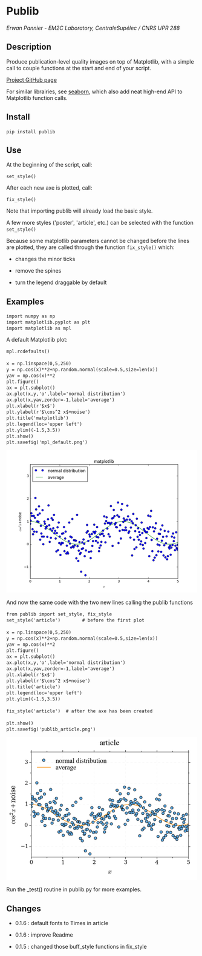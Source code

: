 # Publib

*Erwan Pannier - EM2C Laboratory, CentraleSupélec / CNRS UPR 288*

## Description

Produce publication-level quality images on top of Matplotlib, with a 
simple call to couple functions at the start and end of your script. 

[Project GitHub page](https://github.com/erwanp/publib)

For similar librairies, see
[seaborn](http://stanford.edu/~mwaskom/software/seaborn/), which also
add neat high-end API to Matplotlib function calls.

## Install

```
pip install publib
```

## Use

At the beginning of the script, call:

``` {.sourceCode .python}
set_style()
```

After each new axe is plotted, call:

``` {.sourceCode .python}
fix_style()
```

Note that importing publib will already load the basic style.

A few more styles ('poster', 'article', etc.) can be selected with the
function `set_style()`

Because some matplotlib parameters cannot be changed before the lines
are plotted, they are called through the function `fix_style()` which:

-   changes the minor ticks

-   remove the spines

-   turn the legend draggable by default

## Examples

``` {.sourceCode .python}
import numpy as np
import matplotlib.pyplot as plt
import matplotlib as mpl
```

A default Matplotlib plot:

``` {.sourceCode .python}
mpl.rcdefaults()

x = np.linspace(0,5,250)
y = np.cos(x)**2+np.random.normal(scale=0.5,size=len(x))
yav = np.cos(x)**2
plt.figure()
ax = plt.subplot()
ax.plot(x,y,'o',label='normal distribution')
ax.plot(x,yav,zorder=-1,label='average')
plt.xlabel(r'$x$')
plt.ylabel(r'$\cos^2 x$+noise')
plt.title('matplotlib')
plt.legend(loc='upper left')
plt.ylim((-1.5,3.5))
plt.show()
plt.savefig('mpl_default.png')
```

![mpl_defaults.png](https://github.com/erwanp/publib/blob/master/docs/mpl_default.png)

And now the same code with the two new lines calling the 
publib functions

``` {.sourceCode .python}
from publib import set_style, fix_style
set_style('article')        # before the first plot

x = np.linspace(0,5,250)
y = np.cos(x)**2+np.random.normal(scale=0.5,size=len(x))
yav = np.cos(x)**2
plt.figure()
ax = plt.subplot()
ax.plot(x,y,'o',label='normal distribution')
ax.plot(x,yav,zorder=-1,label='average')
plt.xlabel(r'$x$')
plt.ylabel(r'$\cos^2 x$+noise')
plt.title('article')
plt.legend(loc='upper left')
plt.ylim((-1.5,3.5))

fix_style('article')  # after the axe has been created

plt.show()
plt.savefig('publib_article.png')
```

![publib_article.png](https://github.com/erwanp/publib/blob/master/docs/publib_article.png)

Run the _test() routine in publib.py for more examples. 


## Changes

- 0.1.6 : default fonts to Times in article

- 0.1.6 : improve Readme

- 0.1.5 : changed those buff_style functions in fix_style 


